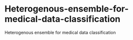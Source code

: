 # Heterogenous-ensemble-for-medical-data-classification
Heterogenous ensemble for medical data classification
